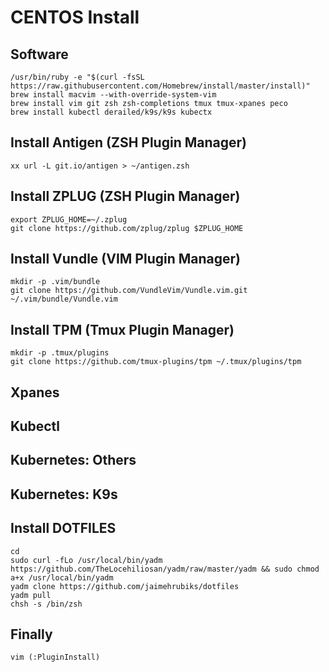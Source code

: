 
# CENTOS Install

## Software
    /usr/bin/ruby -e "$(curl -fsSL https://raw.githubusercontent.com/Homebrew/install/master/install)"
    brew install macvim --with-override-system-vim
    brew install vim git zsh zsh-completions tmux tmux-xpanes peco
    brew install kubectl derailed/k9s/k9s kubectx

## Install Antigen (ZSH Plugin Manager)
    xx url -L git.io/antigen > ~/antigen.zsh

## Install ZPLUG (ZSH Plugin Manager)
    export ZPLUG_HOME=~/.zplug
    git clone https://github.com/zplug/zplug $ZPLUG_HOME

## Install Vundle (VIM Plugin Manager)
    mkdir -p .vim/bundle
    git clone https://github.com/VundleVim/Vundle.vim.git ~/.vim/bundle/Vundle.vim

## Install TPM (Tmux Plugin Manager)
    mkdir -p .tmux/plugins
    git clone https://github.com/tmux-plugins/tpm ~/.tmux/plugins/tpm

## Xpanes

## Kubectl

## Kubernetes: Others

## Kubernetes: K9s
 
## Install DOTFILES
    cd
    sudo curl -fLo /usr/local/bin/yadm https://github.com/TheLocehiliosan/yadm/raw/master/yadm && sudo chmod a+x /usr/local/bin/yadm
    yadm clone https://github.com/jaimehrubiks/dotfiles
    yadm pull
    chsh -s /bin/zsh

## Finally
    vim (:PluginInstall)
